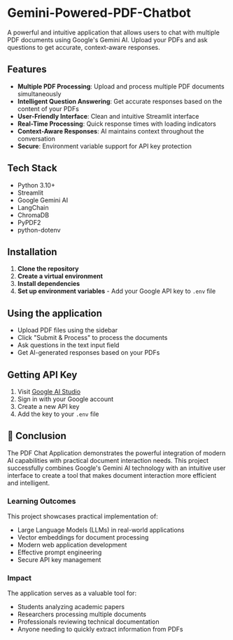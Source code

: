 # Gemini-Powered-PDF-Chatbot

A powerful and intuitive application that allows users to chat with multiple PDF documents using Google's Gemini AI. Upload your PDFs and ask questions to get accurate, context-aware responses.

## Features

- **Multiple PDF Processing**: Upload and process multiple PDF documents simultaneously
- **Intelligent Question Answering**: Get accurate responses based on the content of your PDFs
- **User-Friendly Interface**: Clean and intuitive Streamlit interface
- **Real-Time Processing**: Quick response times with loading indicators
- **Context-Aware Responses**: AI maintains context throughout the conversation
- **Secure**: Environment variable support for API key protection

## Tech Stack

- Python 3.10+
- Streamlit
- Google Gemini AI
- LangChain
- ChromaDB
- PyPDF2
- python-dotenv

## Installation

1. **Clone the repository**
2. **Create a virtual environment**
3. **Install dependencies**
4. **Set up environment variables** - Add your Google API key to `.env` file

## Using the application

- Upload PDF files using the sidebar
- Click "Submit & Process" to process the documents
- Ask questions in the text input field
- Get AI-generated responses based on your PDFs

## Getting API Key

1. Visit [Google AI Studio](https://makersuite.google.com/app/apikey)
2. Sign in with your Google account
3. Create a new API key
4. Add the key to your `.env` file

## 📍 Conclusion

The PDF Chat Application demonstrates the powerful integration of modern AI capabilities with practical document interaction needs. This project successfully combines Google's Gemini AI technology with an intuitive user interface to create a tool that makes document interaction more efficient and intelligent.

### Learning Outcomes

This project showcases practical implementation of:
- Large Language Models (LLMs) in real-world applications
- Vector embeddings for document processing
- Modern web application development
- Effective prompt engineering
- Secure API key management

### Impact

The application serves as a valuable tool for:
- Students analyzing academic papers
- Researchers processing multiple documents
- Professionals reviewing technical documentation
- Anyone needing to quickly extract information from PDFs
